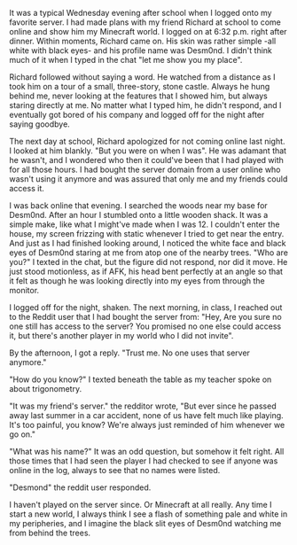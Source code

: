 It was a typical Wednesday evening after school when I logged onto my favorite server. I had made plans with my friend Richard at school to come online and show him my Minecraft world. I logged on at 6:32 p.m. right after dinner. Within moments, Richard came on. His skin was rather simple -all white with black eyes- and his profile name was Desm0nd. I didn't think much of it when I typed in the chat "let me show you my place".

Richard followed without saying a word. He watched from a distance as I took him on a tour of a small, three-story, stone castle. Always he hung behind me, never looking at the features that I showed him, but always staring directly at me. No matter what I typed him, he didn't respond, and I eventually got bored of his company and logged off for the night after saying goodbye.

The next day at school, Richard apologized for not coming online last night. I looked at him blankly. "But you were on when I was". He was adamant that he wasn't, and I wondered who then it could've been that I had played with for all those hours. I had bought the server domain from a user online who wasn't using it anymore and was assured that only me and my friends could access it.

I was back online that evening. I searched the woods near my base for Desm0nd. After an hour I stumbled onto a little wooden shack. It was a simple make, like what I might've made when I was 12. I couldn't enter the house, my screen frizzing with static whenever I tried to get near the entry. And just as I had finished looking around, I noticed the white face and black eyes of Desm0nd staring at me from atop one of the nearby trees. "Who are you?" I texted in the chat, but the figure did not respond, nor did it move. He just stood motionless, as if AFK, his head bent perfectly at an angle so that it felt as though he was looking directly into my eyes from through the monitor.

I logged off for the night, shaken. The next morning, in class, I reached out to the Reddit user that I had bought the server from: "Hey, Are you sure no one still has access to the server? You promised no one else could access it, but there's another player in my world who I did not invite".

By the afternoon, I got a reply. "Trust me. No one uses that server anymore."

"How do you know?" I texted beneath the table as my teacher spoke on about trigonometry.

"It was my friend's server." the redditor wrote, "But ever since he passed away last summer in a car accident, none of us have felt much like playing. It's too painful, you know? We're always just reminded of him whenever we go on."

"What was his name?" It was an odd question, but somehow it felt right. All those times that I had seen the player I had checked to see if anyone was online in the log, always to see that no names were listed.

"Desmond" the reddit user responded.

I haven't played on the server since. Or Minecraft at all really. Any time I start a new world, I always think I see a flash of something pale and white in my peripheries, and I imagine the black slit eyes of Desm0nd watching me from behind the trees.
